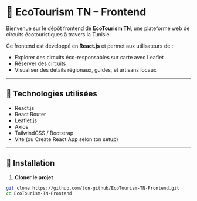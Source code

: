 # 🌿 EcoTourism TN – Frontend

Bienvenue sur le dépôt frontend de **EcoTourism TN**, une plateforme web de circuits écotouristiques à travers la Tunisie.

Ce frontend est développé en **React.js** et permet aux utilisateurs de :
- Explorer des circuits éco-responsables sur carte avec Leaflet
- Réserver des circuits
- Visualiser des détails régionaux, guides, et artisans locaux

---

## 🚀 Technologies utilisées

- React.js
- React Router
- Leaflet.js
- Axios
- TailwindCSS / Bootstrap
- Vite (ou Create React App selon ton setup)

---

## 🔧 Installation

1. **Cloner le projet**
```bash
git clone https://github.com/ton-github/EcoTourism-TN-Frontend.git
cd EcoTourism-TN-Frontend
